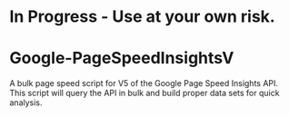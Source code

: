 # In Progress - Use at your own risk.


# Google-PageSpeedInsightsV

A bulk page speed script for V5 of the Google Page Speed Insights API. This script will query the API in bulk and build proper data sets for quick analysis.
